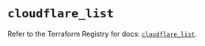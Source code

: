 # `cloudflare_list`

Refer to the Terraform Registry for docs: [`cloudflare_list`](https://registry.terraform.io/providers/cloudflare/cloudflare/4.30.0/docs/resources/list).
